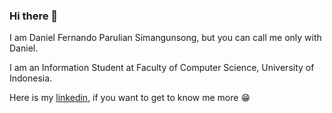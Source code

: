 ### Hi there 👋

I am Daniel Fernando Parulian Simangunsong, but you can call me only with Daniel.

I am an Information Student at Faculty of Computer Science, University of Indonesia.

Here is my [linkedin](https://www.linkedin.com/in/danielfernandops/), if you want to get to know me more 😁
<!--
**danielfsimangunsong/danielfsimangunsong** is a ✨ _special_ ✨ repository because its `README.md` (this file) appears on your GitHub profile.

Here are some ideas to get you started:

- 🔭 I’m currently working on ...
- 🌱 I’m currently learning ...
- 👯 I’m looking to collaborate on ...
- 🤔 I’m looking for help with ...
- 💬 Ask me about ...
- 📫 How to reach me: ...
- 😄 Pronouns: ...
- ⚡ Fun fact: ...
-->
